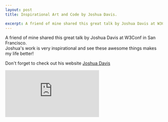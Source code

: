 ```yaml
---
layout: post
title: Inspirational Art and Code by Joshua Davis.

excerpt: A friend of mine shared this great talk by Joshua Davis at W3Conf in San Francisco..his work is very inspirational.. just amazing.
---
```

 
A friend of mine shared this great talk by Joshua Davis at W3Conf in San Francisco.
<br>
Joshua's work is very inspirational and see these awesome things makes my life better!

Don't forget to check out his website <a href="http://www.joshuadavis.com/" title="Joshua Davis" target="_blank">Joshua Davis</a>

<iframe src="http://www.youtube.com/embed/LJS4fBjdPM4?rel=0" frameborder="0" allowfullscreen="true"></iframe>

